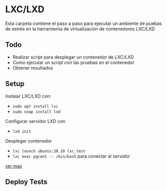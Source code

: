 # LXC/LXD

Esta carpeta contiene el paso a paso para ejecutar un ambiente de puebas de estrés en la herramienta de virtualización de contenedores LXC/LXD

## Todo

- Realizar script para desplegar un contenedor de LXC/LXD
- Como ejecutar un script con las pruebas en el contenedor
- Obtener resultados

## Setup

Instalar LXC/LXD con:

- `sudo apt install lxc`
- `sudo snap install lxd`

Configurar servidor LXD con

- `lxd init` 

Desplegar contenedor

- `lxc launch ubuntu:20.10 lxc_test`
- `lxc exec pgcont -- /bin/bash` para conectar al servidor

[ver mas](https://linuxcontainers.org/lxd/getting-started-cli/)

## Deploy Tests


